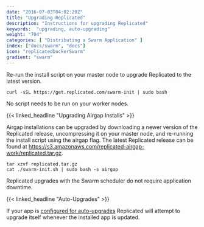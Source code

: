 ```yaml
---
date: "2016-07-03T04:02:20Z"
title: "Upgrading Replicated"
description: "Instructions for upgrading Replicated"
keywords:  "upgrading, auto-upgrading"
weight: "704"
categories: [ "Distributing a Swarm Application" ]
index: ["docs/swarm", "docs"]
icon: "replicatedDockerSwarm"
gradient: "swarm"
---
```


Re-run the install script on your master node to upgrade Replicated to the latest version.

```shell
curl -sSL https://get.replicated.com/swarm-init | sudo bash
```

No script needs to be run on your worker nodes.

{{< linked_headline "Upgrading Airgap Installs" >}}

Airgap installations can be upgraded by downloading a newer version of the Replicated release, uncompressing it on your master node, and re-running the install script using the airgap flag. The latest Replicated release can be found at https://s3.amazonaws.com/replicated-airgap-work/replicated.tar.gz.

```shell
tar xzvf replicated.tar.gz
cat ./swarm-init.sh | sudo bash -s airgap
```

Replicated upgrades with the Swarm scheduler do not require application downtime.

{{< linked_headline "Auto-Upgrades" >}}

If your app is [configured for auto-upgrades](/docs/swarm/packaging-an-application/custom-preflight-checks/#auto-upgrading-replicated) Replicated will attempt to upgrade itself whenever the installed app is updated.
